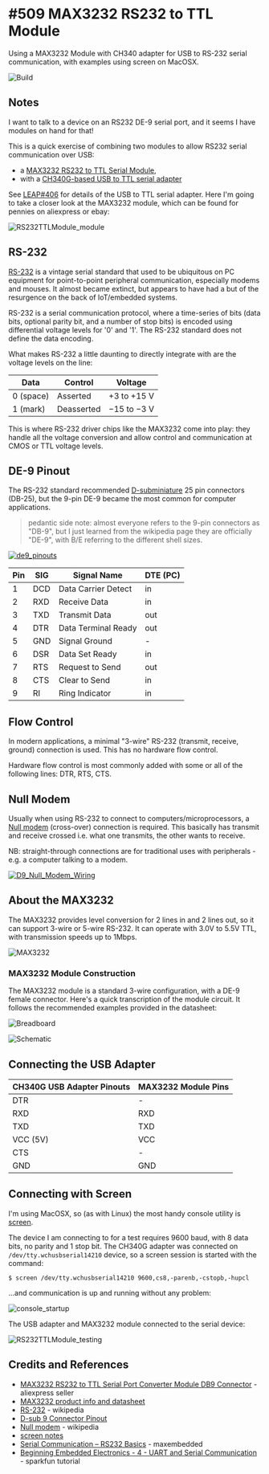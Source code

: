 # #509 MAX3232 RS232 to TTL Module

Using a MAX3232 Module with CH340 adapter for USB to RS-232 serial communication, with examples using screen on MacOSX.

![Build](./assets/RS232TTLModule_build.jpg?raw=true)

## Notes

I want to talk to a device on an RS232 DE-9 serial port, and it seems I have modules on hand for that!

This is a quick exercise of combining two modules to allow RS232 serial communication over USB:

* a [MAX3232 RS232 to TTL Serial Module](https://www.aliexpress.com/item/4000055222836.html),
* with a [CH340G-based USB to TTL serial adapter](../UsbUartCH340G)

See [LEAP#406](../UsbUartCH340G) for details of the USB to TTL serial adapter.
Here I'm going to take a closer look at the MAX3232 module, which can be found for pennies on aliexpress or ebay:

![RS232TTLModule_module](./assets/RS232TTLModule_module.jpg?raw=true)

## RS-232

[RS-232](https://en.wikipedia.org/wiki/RS-232) is a vintage serial standard that used to be ubiquitous on PC equipment for
point-to-point peripheral communication, especially modems and mouses. It almost became extinct, but appears to have had a
but of the resurgence on the back of IoT/embedded systems.

RS-232 is a serial communication protocol, where a time-series of bits (data bits, optional parity bit, and a number of stop bits)
is encoded using differential voltage levels for '0' and '1'.
The RS-232 standard does not define the data encoding.

What makes RS-232 a little daunting to directly integrate with are the voltage levels on the line:

| Data      | Control    | Voltage     |
|-----------|------------|-------------|
| 0 (space) | Asserted   | +3 to +15 V |
| 1 (mark)  | Deasserted | −15 to −3 V |

This is where RS-232 driver chips like the MAX3232 come into play: they handle all the voltage conversion and allow
control and communication at CMOS or TTL voltage levels.

## DE-9 Pinout

The RS-232 standard recommended [D-subminiature](https://en.wikipedia.org/wiki/D-subminiature) 25 pin connectors (DB-25),
but the 9-pin DE-9 became the most common for computer applications.

> pedantic side note: almost everyone refers to the 9-pin connectors as "DB-9", but I just learned from the wikipedia page
> they are officially "DE-9", with B/E referring to the different shell sizes.

[![de9_pinouts](./assets/de9_pinouts.png?raw=true)](https://www.db9-pinout.com/)

| Pin | SIG | Signal Name          | DTE (PC) |
|-----|-----|----------------------|----------|
| 1   | DCD | Data Carrier Detect  | in       |
| 2   | RXD | Receive Data         | in       |
| 3   | TXD | Transmit Data        | out      |
| 4   | DTR | Data Terminal Ready  | out      |
| 5   | GND | Signal Ground        | -        |
| 6   | DSR | Data Set Ready       | in       |
| 7   | RTS | Request to Send      | out      |
| 8   | CTS | Clear to Send        | in       |
| 9   | RI  | Ring Indicator       | in       |


## Flow Control

In modern applications, a minimal "3-wire" RS-232 (transmit, receive, ground) connection is used. This has no hardware flow control.

Hardware flow control is most commonly added with some or all of the following lines: DTR, RTS, CTS.

## Null Modem

Usually when using RS-232 to connect to computers/microprocessors,
a [Null modem](https://en.wikipedia.org/wiki/Null_modem) (cross-over) connection is required.
This basically has transmit and receive crossed i.e. what one transmits, the other wants to receive.

NB: straight-through connections are for traditional uses with peripherals - e.g. a computer talking to a modem.

[![D9_Null_Modem_Wiring](./assets/D9_Null_Modem_Wiring.png?raw=true)](https://en.wikipedia.org/wiki/Null_modem)

## About the MAX3232

The MAX3232 provides level conversion for 2 lines in and 2 lines out, so it can support 3-wire or 5-wire RS-232.
It can operate with 3.0V to 5.5V TTL, with transmission speeds up to 1Mbps.

![MAX3232](./assets/MAX3232.png?raw=true)

### MAX3232 Module Construction

The MAX3232 module is a standard 3-wire configuration, with a DE-9 female connector.
Here's a quick transcription of the module circuit. It follows the recommended
examples provided in the datasheet:

![Breadboard](./assets/RS232TTLModule_bb.jpg?raw=true)

![Schematic](./assets/RS232TTLModule_schematic.jpg?raw=true)

## Connecting the USB Adapter

| CH340G USB Adapter Pinouts | MAX3232 Module Pins |
|----------------------------|---------------------|
| DTR                        | -                   |
| RXD                        | RXD                 |
| TXD                        | TXD                 |
| VCC (5V)                   | VCC                 |
| CTS                        | -                   |
| GND                        | GND                 |

## Connecting with Screen

I'm using MacOSX, so (as with Linux) the most handy console utility is
[screen](http://www.noah.org/wiki/Screen_notes#using_screen_as_an_RS-232_.2F_general_serial_terminal).

The device I am connecting to for a test requires 9600 baud, with 8 data bits, no parity and 1 stop bit.
The CH340G adapter was connected on `/dev/tty.wchusbserial14210` device, so a screen session
is started with the command:

    $ screen /dev/tty.wchusbserial14210 9600,cs8,-parenb,-cstopb,-hupcl

...and communication is up and running without any problem:

![console_startup](./assets/console_startup.png?raw=true)

The USB adapter and MAX3232 module connected to the serial device:

![RS232TTLModule_testing](./assets/RS232TTLModule_testing.jpg?raw=true)

## Credits and References

* [MAX3232 RS232 to TTL Serial Port Converter Module DB9 Connector](https://www.aliexpress.com/item/4000055222836.html) - aliexpress seller
* [MAX3232 product info and datasheet](https://www.ti.com/product/MAX3232)
* [RS-232](https://en.wikipedia.org/wiki/RS-232) - wikipedia
* [D-sub 9 Connector Pinout](https://www.db9-pinout.com/)
* [Null modem](https://en.wikipedia.org/wiki/Null_modem) - wikipedia
* [screen notes](http://www.noah.org/wiki/Screen_notes)
* [Serial Communication – RS232 Basics](http://maxembedded.com/2013/09/serial-communication-rs232-basics/) - maxembedded
* [Beginning Embedded Electronics - 4 - UART and Serial Communication](https://www.sparkfun.com/tutorials/104) - sparkfun tutorial
